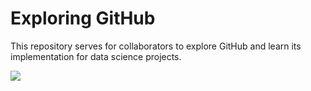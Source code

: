 # Exploring GitHub  
This repository serves for collaborators to explore GitHub and learn its implementation for data science projects.  

![](https://y26uq11r8xr1zyp0d3inciqv-wpengine.netdna-ssl.com/wp-content/uploads/2019/10/35-1-1024x597.jpg)